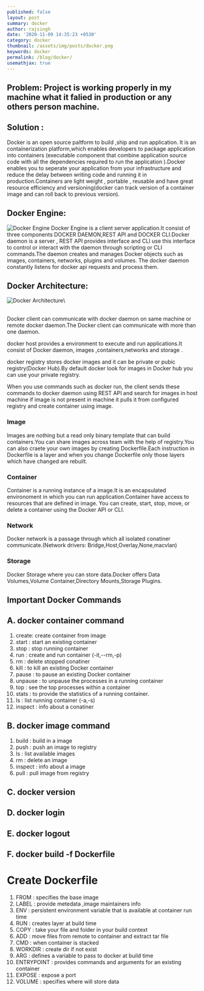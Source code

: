 ```yaml
---
published: false
layout: post
summary: docker
author: rajsingh
date: '2020-11-09 14:35:23 +0530'
category: docker
thumbnail: /assets/img/posts/docker.png
keywords: docker
permalink: /blog/docker/
usemathjax: true
---
```

## Problem: Project is working properly in my machine what it falied in production or any others person machine.

## Solution : 
Docker is an open source paltform to build ,ship and run application. It is an containerization platform,which enables developers to package application into containers (executable component that combine application source code with all the dependencies required to run the application ).Docker enables you to seperate your application from your infrastructure and reduce the delay between writing code and running it in production.Containers are light weight , portable , reusable  and have great resource efficiency and versioning(docker can track version of a container image and can roll back to previous version).


## Docker Engine:
![Docker Engine](https://docs.docker.com/engine/images/engine-components-flow.png)
Docker Engine is a  client server application.It consist of three components DOCKER DAEMON,REST API and DOCKER CLI.Docker daemon is a server , REST API provides interface and CLI use this interface  to control or interact with the  daemon through scripting or CLI commands.The daemon creates and manages Docker objects such as images, containers, networks, plugins and volumes. The docker daemon constantly listens for docker api requests and process them.

## Docker Architecture: 
![Docker Architecture](https://docs.docker.com/engine/images/architecture.svg)\


<br/>
Docker client can communicate with docker daemon on same machine or remote docker daemon.The Docker client can communicate with more than one daemon.

docker host provides a environment to execute and run applications.It consist of Docker daemon, images
,containers,networks and storage .

docker registry stores docker images and it can be private or pubic registry(Docker Hub).By default docker look for images in Docker hub you can use your private registry.

When you use commands such as docker run, the client sends these commands to docker daemon using REST API and search for images in host machine if image is not present in machine it pulls it from configured registry and create container using image.


### Image
Images are nothing but a read only binary template that can build containers.You can share images across team with the help of registry.You can also craete your own images by creating Dockerfile.Each instruction in Dockerfile is a layer and when you change Dockerfile only those layers which have changed are rebuilt.

### Container
Container is a running instance of a image.It is an encapsulated environoment in which you can run application.Container have access to resources that are defined in image. You can create, start, stop, move, or delete a container using the Docker API or CLI.

### Network
Docker network is a passage through which all isolated conatiner communicate.(Network drivers: Bridge,Host,Overlay,None,macvlan)

### Storage
Docker Storage where you can store data.Docker offers Data Volumes,Volume Container,Directory Mounts,Storage Plugins.



## Important Docker Commands

## A. docker container command
1.  create: create container from image
2.  start : start an existing container
3.  stop : stop running container
4.  run : create and run container  (-it,--rm,-p)
5.  rm : delete stopped conatiner
6.  kill : to kill an existing Docker container
7.  pause : to pause an existing Docker container
8.  unpause : to unpause the processes in a running container
9.  top : see the top processes within a container
10. stats : to provide the statistics of a running container.
11. ls : list running container  (-a,-s)
12. inspect : info about a conatiner


## B. docker image command
1.  build : build in a image
2.  push : push an image to registry
3.  ls : list available images
4.  rm : delete an image
5.  inspect : info about a image
6.  pull : pull image from registry

## C. docker version
## D. docker login
## E. docker logout
## F. docker build -f Dockerfile





# Create Dockerfile
1.  FROM : specifies the base image
2.  LABEL : provide metedata ,image maintainers info
3.  ENV : persistent environment variable that is available at container run time
4.  RUN : creates layer at build time
5.  COPY : take your file and folder in your build context
6.  ADD : move files from remote to container and extract tar file
7.  CMD : when container is stacked
8.  WORKDIR : create dir if not exist
9.  ARG : defines a variable to pass to docker at build time
10. ENTRYPOINT : provides commands and arguments for an existing container
11. EXPOSE : expose a port
12. VOLUME : specifies where will store data
